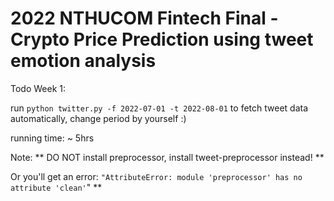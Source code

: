 # 2022 NTHUCOM Fintech Final - Crypto Price Prediction using tweet emotion analysis

Todo Week 1: 

run `python twitter.py -f 2022-07-01 -t 2022-08-01` to fetch tweet data automatically, change period by yourself :)

running time: ~ 5hrs

Note: ** DO NOT install preprocessor, install tweet-preprocessor instead! **

  Or you'll get an error: `"AttributeError: module 'preprocessor' has no attribute 'clean'`" **